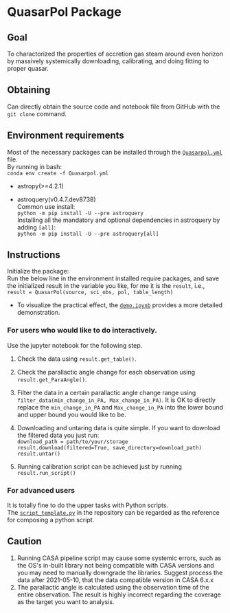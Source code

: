 # QuasarPol Package

## Goal
To charactorized the properties of accretion gas steam around even horizon by massively systemically downloading, calibrating, and doing fitting to proper quasar.

## Obtaining
Can directly obtain the source code and notebook file from GitHub with the `git clone` command.

## Environment requirements
Most of the necessary packages can be installed through the [`Quasarpol.yml`](https://github.com/peterlai500/QuasarPolarization/blob/main/Quasarpol.yml) file.  
By running in bash:  
`conda env create -f Quasarpol.yml `

- astropy(>=4.2.1)

- astroquery(v0.4.7.dev8738)  
  Common use install:  
  `python -m pip install -U --pre astroquery`  
  Installing all the mandatory and optional dependencies in astroquery by adding `[all]`:  
  `python -m pip install -U --pre astroquery[all]`
## Instructions
Initialize the package:  
Run the below line in the environment installed require packages, and save the initialized result in the variable you like, for me it is the `result`, i.e.,  
`result = QuasarPol(source, sci_obs, pol, table_length)`  

- To visualize the practical effect, the [`demo.ipynb`](https://github.com/peterlai500/QuasarPolarization/blob/main/demo.ipynb) provides a more detailed demonstration.

### For users who would like to do interactively. 
Use the jupyter notebook for the following step.
1. Check the data using `result.get_table()`. 

2. Check the parallactic angle change for each observation using `result.get_ParaAngle()`.

3. Filter the data in a certain parallactic angle change range using  
`filter_data(min_change_in_PA, Max_change_in_PA)`.
It is OK to directly replace the `min_change_in_PA` and `Max_change_in_PA` into the lower bound and upper bound you would like to be.

5. Downloading and untaring data is quite simple. If you want to download the filtered data you just run:  
`download_path = path/to/your/storage`  
`result.download(filtered=True, save_directory=download_path)`  
`result.untar()`
6. Running calibration script can be achieved just by running  
`result.run_script()`

### For advanced users
It is totally fine to do the upper tasks with Python scripts.  
The [`script_template.py`](https://github.com/peterlai500/QuasarPolarization/blob/main/script_template.py) in the repository can be regarded as the reference for composing a python script.

## Caution
1. Running CASA pipeline script may cause some systemic errors, such as the OS's in-built library not being compatible with CASA versions and you may need to manually downgrade the libraries. Suggest process the data after 2021-05-10, that the data compatible version in CASA 6.x.x
2. The parallactic angle is calculated using the observation time of the entire observation. The result is highly incorrect regarding the coverage as the target you want to analysis.
